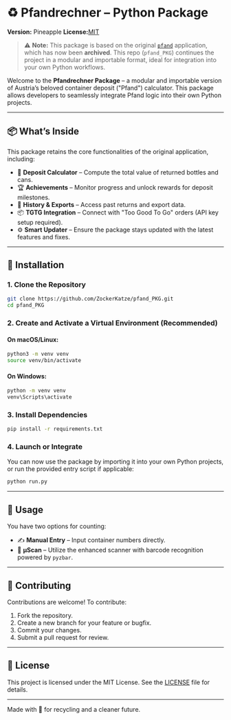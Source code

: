 # ♻️ Pfandrechner – Python Package

**Version:** Pineapple
**License:**[MIT]()

> ⚠️ **Note:** This package is based on the original [`pfand`](https://github.com/ZockerKatze/pfand) application, which has now been **archived**.
> This repo (`pfand_PKG`) continues the project in a modular and importable format, ideal for integration into your own Python workflows.

Welcome to the **Pfandrechner Package** – a modular and importable version of Austria’s beloved container deposit ("Pfand") calculator. This package allows developers to seamlessly integrate Pfand logic into their own Python projects.

---

## 📦 What’s Inside

This package retains the core functionalities of the original application, including:

* 🔢 **Deposit Calculator** – Compute the total value of returned bottles and cans.
* 🏆 **Achievements** – Monitor progress and unlock rewards for deposit milestones.
* 📜 **History & Exports** – Access past returns and export data.
* 📦 **TGTG Integration** – Connect with "Too Good To Go" orders (API key setup required).
* ⚙️ **Smart Updater** – Ensure the package stays updated with the latest features and fixes.

---

## 🚀 Installation

### 1. Clone the Repository

```bash
git clone https://github.com/ZockerKatze/pfand_PKG.git
cd pfand_PKG
```

### 2. Create and Activate a Virtual Environment (Recommended)

#### On macOS/Linux:

```bash
python3 -m venv venv
source venv/bin/activate
```

#### On Windows:

```bash
python -m venv venv
venv\Scripts\activate
```

### 3. Install Dependencies

```bash
pip install -r requirements.txt
```

### 4. Launch or Integrate

You can now use the package by importing it into your own Python projects, or run the provided entry script if applicable:

```bash
python run.py
```

---

## 🧮 Usage

You have two options for counting:

* ✍️ **Manual Entry** – Input container numbers directly.
* 🔬 **µScan** – Utilize the enhanced scanner with barcode recognition powered by `pyzbar`.

---

## 🤝 Contributing

Contributions are welcome! To contribute:

1. Fork the repository.
2. Create a new branch for your feature or bugfix.
3. Commit your changes.
4. Submit a pull request for review.

---

## 📄 License

This project is licensed under the MIT License. See the [LICENSE]() file for details.

---

Made with 💚 for recycling and a cleaner future.
